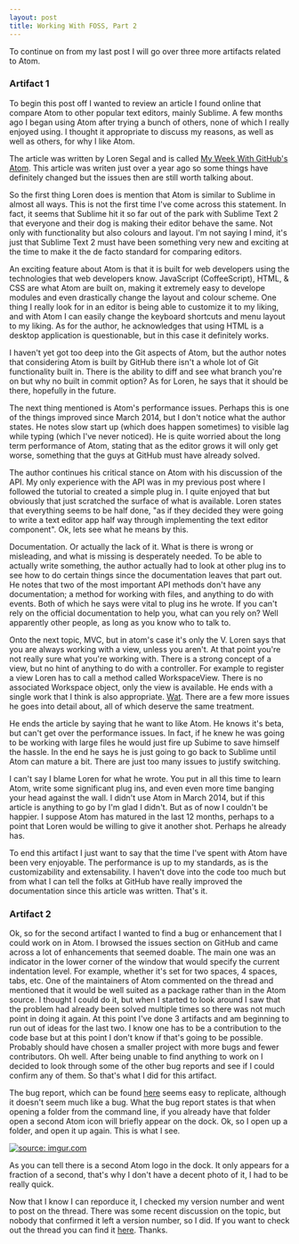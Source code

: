 ```yaml
---
layout: post
title: Working With FOSS, Part 2
---
```


To continue on from my last post I will go over three more artifacts related to Atom.

<!--excerpt-->

<h3>Artifact 1</h3>

To begin this post off I wanted to review an article I found online that compare Atom to other popular text editors, mainly Sublime. A few months ago I began using Atom after trying a bunch of others, none of which I really enjoyed using. I thought it appropriate to discuss my reasons, as well as well as others, for why I like Atom.

The article was written by Loren Segal and is called [My Week With GitHub's Atom](http://gnuu.org/2014/03/10/my-week-with-githubs-atom-editor/). This article was writen just over a year ago so some things have definitely changed but the issues then are still worth talking about.

So the first thing Loren does is mention that Atom is similar to Sublime in almost all ways. This is not the first time I've come across this statement. In fact, it seems that Sublime hit it so far out of the park with Sublime Text 2 that everyone and their dog is making their editor behave the same. Not only with functionality but also colours and layout. I'm not saying I mind, it's just that Sublime Text 2 must have been something very new and exciting at the time to make it the de facto standard for comparing editors.

An exciting feature about Atom is that it is built for web developers using the technologies that web developers know. JavaScript (CoffeeScript), HTML, & CSS are what Atom are built on, making it extremely easy to develope modules and even drastically change the layout and colour scheme. One thing I really look for in an editor is being able to customize it to my liking, and with Atom I can easily change the keyboard shortcuts and menu layout to my liking. As for the author, he acknowledges that using HTML is a desktop application is questionable, but in this case it definitely works.

I haven't yet got too deep into the Git aspects of Atom, but the author notes that considering Atom is built by GitHub there isn't a whole lot of Git functionality built in. There is the ability to diff and see what branch you're on but why no built in commit option? As for Loren, he says that it should be there, hopefully in the future.

The next thing mentioned is Atom's performance issues. Perhaps this is one of the things improved since March 2014, but I don't notice what the author states. He notes slow start up (which does happen sometimes) to visible lag while typing (which I've never noticed). He is quite worried about the long term performance of Atom, stating that as the editor grows it will only get worse, something that the guys at GitHub must have already solved.

The author continues his critical stance on Atom with his discussion of the API. My only experience with the API was in my previous post where I followed the tutorial to created a simple plug in. I quite enjoyed that but obviously that just scratched the surface of what is available. Loren states that everything seems to be half done, "as if they decided they were going to write a text editor app half way through implementing the text editor component". Ok, lets see what he means by this.

Documentation. Or actually the lack of it. What is there is wrong or misleading, and what is missing is desperately needed. To be able to actually write something, the author actually had to look at other plug ins to see how to do certain things since the documentation leaves that part out. He notes that two of the most important API methods don't have any documentation; a method for working with files, and anything to do with events. Both of which he says were vital to plug ins he wrote. If you can't rely on the official documentation to help you, what can you rely on? Well apparently other people, as long as you know who to talk to.

Onto the next topic, MVC, but in atom's case it's only the V. Loren says that you are always working with a view, unless you aren't. At that point you're not really sure what you're working with. There is a strong concept of a view, but no hint of anything to do with a controller. For example to register a view Loren has to call a method called WorkspaceView. There is no associated Workspace object, only the view is available. He ends with a single work that I think is also appropriate. [Wat](http://i0.kym-cdn.com/photos/images/newsfeed/000/173/576/Wat8.jpg?1315930535). There are a few more issues he goes into detail about, all of which deserve the same treatment.

He ends the article by saying that he want to like Atom. He knows it's beta, but can't get over the performance issues. In fact, if he knew he was going to be working with large files he would just fire up Subime to save himself the hassle. In the end he says he is just going to go back to Sublime until Atom can mature a bit. There are just too many issues to justify switching.

I can't say I blame Loren for what he wrote. You put in all this time to learn Atom, write some significant plug ins, and even even more time banging your head against the wall. I didn't use Atom in March 2014, but if this article is anything to go by I'm glad I didn't. But as of now I couldn't be happier. I suppose Atom has matured in the last 12 months, perhaps to a point that Loren would be willing to give it another shot. Perhaps he already has.

To end this artifact I just want to say that the time I've spent with Atom have been very enjoyable. The performance is up to my standards, as is the customizability and extensability. I haven't dove into the code too much but from what I can tell the folks at GitHub have really improved the documentation since this article was written. That's it.

<h3>Artifact 2</h3>

Ok, so for the second artifact I wanted to find a bug or enhancement that I could work on in Atom. I browsed the issues section on GitHub and came across a lot of enhancements that seemed doable. The main one was an indicator in the lower corner of the window that would specify the current indentation level. For example, whether it's set for two spaces, 4 spaces, tabs, etc. One of the maintainers of Atom commented on the thread and mentioned that it would be well suited as a package rather than in the Atom source. I thought I could do it, but when I started to look around I saw that the problem had already been solved multiple times so there was not much point in doing it again. At this point I've  done 3 artifacts and am beginning to run out of ideas for the last two. I know one has to be a contribution to the code base but at this point I don't know if that's going to be possible. Probably should have chosen a smaller project with more bugs and fewer contributors. Oh well. After being unable to find anything to work on I decided to look through some of the other bug reports and see if I could confirm any of them. So that's what I did for this artifact.

The bug report, which can be found [here](https://github.com/atom/atom/issues/2964) seems easy to replicate, although it doesn't seem much like a bug. What the bug report states is that when opening a folder from the command line, if you already have that folder open a second Atom icon will briefly appear on the dock. Ok, so I open up a folder, and open it up again. This is what I see.

<a href="http://imgur.com/maPusgj"><img src="http://i.imgur.com/maPusgj.png" title="source: imgur.com" /></a>

As you can tell there is a second Atom logo in the dock. It only appears for a fraction of a second, that's why I don't have a decent photo of it, I had to be really quick.

Now that I know I can reporduce it, I checked my version number and went to post on the thread. There was some recent discussion on the topic, but nobody that confirmed it left a version number, so I did. If you want to check out the thread you can find it [here](https://github.com/atom/atom/issues/2964). Thanks.
